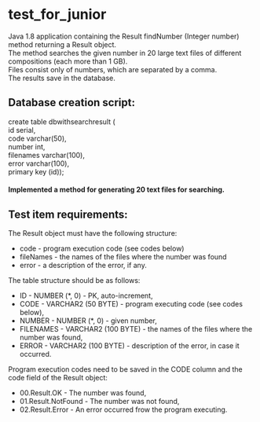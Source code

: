 # test_for_junior
Java 1.8 application containing the Result findNumber (Integer number) method returning a Result object.    
The method searches the given number in 20 large text files of different compositions (each more than 1 GB).    
Files consist only of numbers, which are separated by a comma.  
The results save in the database.

## Database creation script:  
create table dbwithsearchresult (    
id serial,    
    code varchar(50),    
    number int,    
    filenames varchar(100),    
    error varchar(100),    
    primary key (id));    

#### Implemented a method for generating 20 text files for searching.

## Test item requirements:
The Result object must have the following structure:  
* code - program execution code (see codes below)  
* fileNames - the names of the files where the number was found  
* error - a description of the error, if any. 

The table structure should be as follows:  
* ID - NUMBER (*, 0) - PK, auto-increment,  
* CODE - VARCHAR2 (50 BYTE) - program executing code (see codes below),  
* NUMBER - NUMBER (*, 0) - given number,  
* FILENAMES - VARCHAR2 (100 BYTE) - the names of the files where the number was found, 
* ERROR - VARCHAR2 (100 BYTE) - description of the error, in case it occurred.  

Program execution codes need to be saved in the CODE column and the code field of the Result object:  
* 00.Result.OK - The number was found,  
* 01.Result.NotFound - The number was not found,  
* 02.Result.Error - An error occurred frow the program executing.
